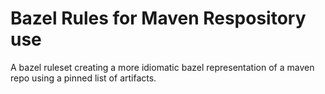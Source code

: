 # Bazel Rules for Maven Respository use
A bazel ruleset creating a more idiomatic bazel representation of a maven repo using a
pinned list of artifacts.
